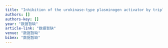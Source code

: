 ```yaml
---
title: "Inhibition of the urokinase-type plasminogen activator by triplex-forming oligonucleotides in rat Sertoli cells: a new contraceptive alternative?"
authors: []
authors-key: []
year: "数据暂缺"
article-link: "数据暂缺"
venue: "数据暂缺"
bibex: "数据暂缺"
---
```

